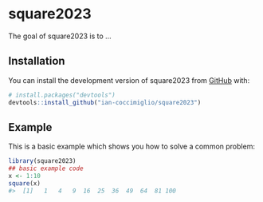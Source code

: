 
<!-- README.md is generated from README.Rmd. Please edit that file -->

# square2023

<!-- badges: start -->
<!-- badges: end -->

The goal of square2023 is to …

## Installation

You can install the development version of square2023 from
[GitHub](https://github.com/) with:

``` r
# install.packages("devtools")
devtools::install_github("ian-coccimiglio/square2023")
```

## Example

This is a basic example which shows you how to solve a common problem:

``` r
library(square2023)
## basic example code
x <- 1:10
square(x)
#>  [1]   1   4   9  16  25  36  49  64  81 100
```
